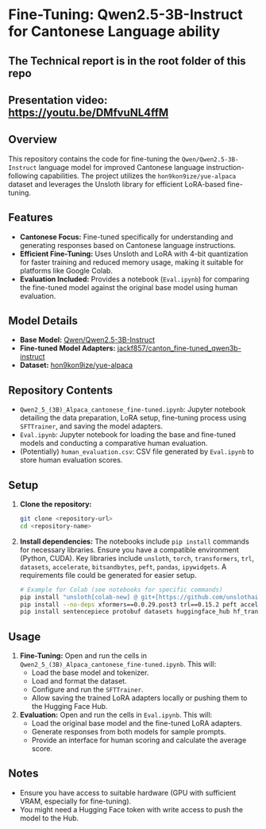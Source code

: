 # Fine-Tuning: Qwen2.5-3B-Instruct for Cantonese Language ability
## The Technical report is in the root folder of this repo
## Presentation video: https://youtu.be/DMfvuNL4ffM

## Overview

This repository contains the code for fine-tuning the `Qwen/Qwen2.5-3B-Instruct` language model for improved Cantonese language instruction-following capabilities. The project utilizes the `hon9kon9ize/yue-alpaca` dataset and leverages the Unsloth library for efficient LoRA-based fine-tuning.

## Features

* **Cantonese Focus:** Fine-tuned specifically for understanding and generating responses based on Cantonese language instructions.
* **Efficient Fine-Tuning:** Uses Unsloth and LoRA with 4-bit quantization for faster training and reduced memory usage, making it suitable for platforms like Google Colab.
* **Evaluation Included:** Provides a notebook (`Eval.ipynb`) for comparing the fine-tuned model against the original base model using human evaluation.

## Model Details

* **Base Model:** [Qwen/Qwen2.5-3B-Instruct](https://huggingface.co/Qwen/Qwen2.5-3B-Instruct)
* **Fine-tuned Model Adapters:** [jackf857/canton_fine-tuned_qwen3b-instruct](https://huggingface.co/jackf857/canton_fine-tuned_qwen3b-instruct)
* **Dataset:** [hon9kon9ize/yue-alpaca](https://huggingface.co/datasets/hon9kon9ize/yue-alpaca)

## Repository Contents

* `Qwen2_5_(3B)_Alpaca_cantonese_fine-tuned.ipynb`: Jupyter notebook detailing the data preparation, LoRA setup, fine-tuning process using `SFTTrainer`, and saving the model adapters.
* `Eval.ipynb`: Jupyter notebook for loading the base and fine-tuned models and conducting a comparative human evaluation.
* (Potentially) `human_evaluation.csv`: CSV file generated by `Eval.ipynb` to store human evaluation scores.

## Setup

1.  **Clone the repository:**
    ```bash
    git clone <repository-url>
    cd <repository-name>
    ```
2.  **Install dependencies:** The notebooks include `pip install` commands for necessary libraries. Ensure you have a compatible environment (Python, CUDA). Key libraries include `unsloth`, `torch`, `transformers`, `trl`, `datasets`, `accelerate`, `bitsandbytes`, `peft`, `pandas`, `ipywidgets`. A requirements file could be generated for easier setup.
    ```bash
    # Example for Colab (see notebooks for specific commands)
    pip install "unsloth[colab-new] @ git+[https://github.com/unslothai/unsloth.git](https://github.com/unslothai/unsloth.git)"
    pip install --no-deps xformers==0.0.29.post3 trl==0.15.2 peft accelerate bitsandbytes
    pip install sentencepiece protobuf datasets huggingface_hub hf_transfer pandas ipywidgets
    ```

## Usage

1.  **Fine-Tuning:** Open and run the cells in `Qwen2_5_(3B)_Alpaca_cantonese_fine-tuned.ipynb`. This will:
    * Load the base model and tokenizer.
    * Load and format the dataset.
    * Configure and run the `SFTTrainer`.
    * Allow saving the trained LoRA adapters locally or pushing them to the Hugging Face Hub.
2.  **Evaluation:** Open and run the cells in `Eval.ipynb`. This will:
    * Load the original base model and the fine-tuned LoRA adapters.
    * Generate responses from both models for sample prompts.
    * Provide an interface for human scoring and calculate the average score.

## Notes

* Ensure you have access to suitable hardware (GPU with sufficient VRAM, especially for fine-tuning).
* You might need a Hugging Face token with write access to push the model to the Hub.

